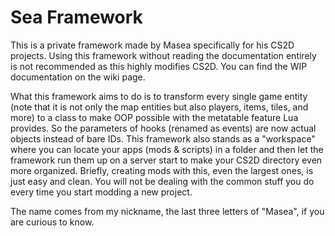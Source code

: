 # Sea Framework
This is a private framework made by Masea specifically for his CS2D projects. Using this framework without reading the documentation entirely is not recommended as this highly modifies CS2D. You can find the WIP documentation on the wiki page.

What this framework aims to do is to transform every single game entity (note that it is not only the map entities but also players, items, tiles, and more) to a class to make OOP possible with the metatable feature Lua provides. So the parameters of hooks (renamed as events) are now actual objects instead of bare IDs. This framework also stands as a "workspace" where you can locate your apps (mods & scripts) in a folder and then let the framework run them up on a server start to make your CS2D directory even more organized. Briefly, creating mods with this, even the largest ones, is just easy and clean. You will not be dealing with the common stuff you do every time you start modding a new project.

The name comes from my nickname, the last three letters of "Masea", if you are curious to know.
